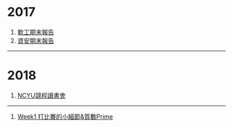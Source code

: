 # 2017
1. [軟工期末報告](./2017/SE_Present)
1. [資安期末報告](./2017/IS_Present)

-----
# 2018
1. [NCYU競程讀書會](./#/1/1)

----
1. [Week1 打比賽的小細節&質數Prime](./2018/NCYU_Programming)